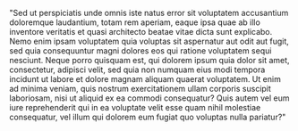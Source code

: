 "Sed ut perspiciatis unde omnis iste natus error sit voluptatem accusantium doloremque laudantium,
totam rem aperiam, eaque ipsa quae ab illo inventore veritatis et quasi architecto beatae vitae 
dicta sunt explicabo. Nemo enim ipsam voluptatem quia voluptas sit aspernatur aut odit aut fugit,
 sed quia consequuntur magni dolores eos qui ratione voluptatem sequi nesciunt. Neque porro 
 quisquam est, qui dolorem ipsum quia dolor sit amet, consectetur, adipisci velit, sed quia non 
 numquam eius modi tempora incidunt ut labore et dolore magnam aliquam quaerat voluptatem. Ut enim 
 ad minima veniam, quis nostrum exercitationem ullam corporis suscipit laboriosam, nisi ut aliquid 
 ex ea commodi consequatur? Quis autem vel eum iure reprehenderit qui in ea voluptate velit esse 
 quam nihil molestiae consequatur, vel illum qui dolorem eum fugiat quo voluptas nulla pariatur?"